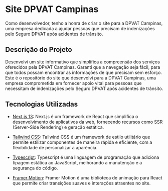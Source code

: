 # Site DPVAT Campinas
Como desenvolvedor, tenho a honra de criar o site para a DPVAT Campinas, uma empresa dedicada a ajudar pessoas que precisam de indenizações pelo Seguro DPVAT após acidentes de trânsito.


## Descrição do Projeto
Desenvolvi um site informativo que simplifica a compreensão dos serviços oferecidos pela DPVAT Campinas.
Garanti que a navegação seja fácil, para que todos possam encontrar as informações de que precisam sem esforço.
Este é o repositório do site que desenvolvi para a DPVAT Campinas, uma empresa comprometida em fornecer apoio vital para pessoas que necessitam de indenizações pelo Seguro DPVAT após acidentes de trânsito.

## Tecnologias Utilizadas

- [Next.js 13](https://nextjs.org/): Next.js é um framework de React que simplifica o desenvolvimento de aplicativos da web, fornecendo recursos como SSR (Server-Side Rendering) e geração estática.

- [Tailwind CSS](https://tailwindcss.com/): Tailwind CSS é um framework de estilo utilitário que permite estilizar componentes de maneira rápida e eficiente, com a flexibilidade de personalizar a aparência.

- [Typescript](https://www.typescriptlang.org/): Typescript é uma linguagem de programação que adiciona tipagem estática ao JavaScript, melhorando a manutenção e a segurança do código.

- [Framer Motion](https://www.framer.com/motion/): Framer Motion é uma biblioteca de animação para React que permite criar transições suaves e interações atraentes no site.
